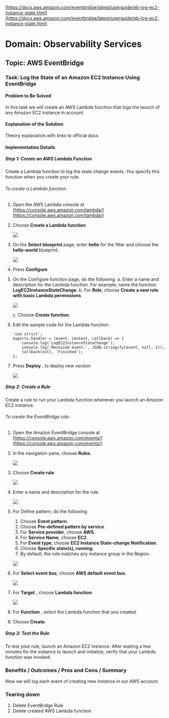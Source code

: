 [https://docs.aws.amazon.com/eventbridge/latest/userguide/eb-log-ec2-instance-state.html](https://docs.aws.amazon.com/eventbridge/latest/userguide/eb-log-ec2-instance-state.html)

# Domain: Observability Services

## Topic: AWS EventBridge

### Task: Log the State of an Amazon EC2 Instance Using EventBridge

#### Problem to Be Solved

In this task we will create an AWS Lambda function that logs the launch of any Amazon EC2 instance in account.

#### Explanation of the Solution

Theory explanation with links to official docs

#### Implementation Details

##### Step 1: Create an AWS Lambda Function

Create a Lambda function to log the state change events. You specify this function when you create your rule.
###### To create a Lambda function

1. Open the AWS Lambda console at [https://console.aws.amazon.com/lambda/](https://console.aws.amazon.com/lambda/)
2. Choose **Create a Lambda function**

    ![](../images/task_create_a_lambda_function.png)

1. On the **Select blueprint** page, enter **hello** for the filter and choose the **hello-world** blueprint.

    ![](../images/task_select_hello_world.png)

1. Press **Configure**
2. On the Configure function page, do the following:
    a. Enter a name and description for the Lambda function. For example, name the function **LogEC2InstanceStateChange**.
    b. For **Role**, choose **Create a new role with basic Lambda permissions** 

    ![](../images/task_create_a_new_role.png)

    c. Choose **Create function**.
1. Edit the sample code for the Lambda function:
    ```
    'use strict';
    exports.handler = (event, context, callback) => {
        console.log('LogEC2InstanceStateChange');
        console.log('Received event:', JSON.stringify(event, null, 2));
        callback(null, 'Finished');
    };
    ```

1. Press **Deploy** , to deploy new version

    ![](../images/task_deploy.png)

##### Step 2: Create a Rule

Create a rule to run your Lambda function whenever you launch an Amazon EC2 instance.

###### To create the EventBridge rule:

1. Open the Amazon EventBridge console at [https://console.aws.amazon.com/events/](https://console.aws.amazon.com/events/)
1. In the navigation pane, choose **Rules**.

    ![](../images/task_eventbridge_rule.png)

1. Choose **Create rule**.

    ![](../images/task_create_eventbridge_rule.png)

1. Enter a name and description for the rule.

    ![](../images/task_name_desc_eventbridge_rule.png)

1. For Define pattern, do the following:
    1. Choose **Event pattern**.
    1. Choose **Pre-defined pattern by service**.
    1. For **Service provider**, choose **AWS**.
    1. For **Service Name**, choose **EC2**.
    1. For **Event type**, choose **EC2 Instance State-change Notification**.
    1. Choose **Specific state(s), running**.
    1. By default, the rule matches any instance group in the Region.

    ![](../images/task_define_pattern.png)

1. For **Select event bus**, choose **AWS default event bus**.

    ![](../images/task_select_event_bus.png)

1. For **Target** , choose **Lambda function**.

    ![](../images/task_select_target_lambda.png)

1. For **Function** , select the Lambda function that you created.
2. Choose **Create**.

##### Step 3: Test the Rule

To test your rule, launch an Amazon EC2 instance. After waiting a few minutes for the instance to launch and initialize, verify that your Lambda function was invoked.

### Benefits / Outcomes / Pros and Cons / Summary

Now we will log each event of creating new instance in our AWS account.

### Tearing down

1. Delete EventBridge Rule
2. Delete created AWS Lambda function
